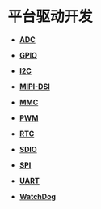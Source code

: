 # 平台驱动开发<a name="ZH-CN_TOPIC_0000001160769576"></a>

-   **[ADC](driver-platform-adc-develop.md)**  

-   **[GPIO](driver-platform-gpio-develop.md)**  

-   **[I2C](driver-platform-i2c-develop.md)**  

-   **[MIPI-DSI](driver-platform-mipidsi-develop.md)**  

-   **[MMC](driver-platform-mmc-develop.md)**  

-   **[PWM](driver-platform-pwm-develop.md)**  

-   **[RTC](driver-platform-rtc-develop.md)**  

-   **[SDIO](driver-platform-sdio-develop.md)**  

-   **[SPI](driver-platform-spi-develop.md)**  

-   **[UART](driver-platform-uart-develop.md)**  

-   **[WatchDog](driver-platform-watchdog-develop.md)**  


